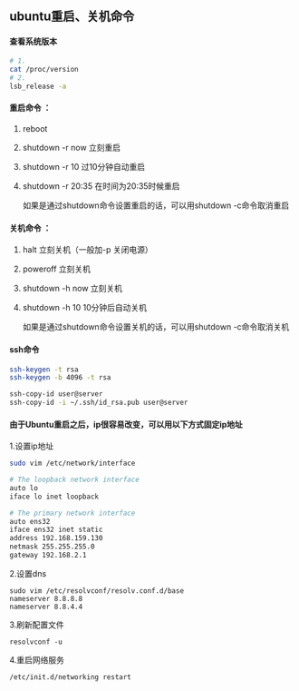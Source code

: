 # 
## ubuntu重启、关机命令
#### 查看系统版本
```bash
# 1.
cat /proc/version
# 2.
lsb_release -a
```
#### 重启命令 ： 
1. reboot
2. shutdown -r now 立刻重启
3. shutdown -r 10 过10分钟自动重启
4. shutdown -r 20:35 在时间为20:35时候重启

    如果是通过shutdown命令设置重启的话，可以用shutdown -c命令取消重启 

#### 关机命令 ： 
1. halt   立刻关机（一般加-p 关闭电源）
2. poweroff 立刻关机 
3. shutdown -h now 立刻关机
4. shutdown -h 10 10分钟后自动关机 

    如果是通过shutdown命令设置关机的话，可以用shutdown -c命令取消关机


#### ssh命令
```bash
ssh-keygen -t rsa
ssh-keygen -b 4096 -t rsa

ssh-copy-id user@server
ssh-copy-id -i ~/.ssh/id_rsa.pub user@server
```
#### 由于Ubuntu重启之后，ip很容易改变，可以用以下方式固定ip地址

1.设置ip地址
```bash
sudo vim /etc/network/interface

# The loopback network interface
auto lo
iface lo inet loopback

# The primary network interface
auto ens32
iface ens32 inet static
address 192.168.159.130
netmask 255.255.255.0
gateway 192.168.2.1
```

2.设置dns
```
sudo vim /etc/resolvconf/resolv.conf.d/base
nameserver 8.8.8.8
nameserver 8.8.4.4
```
3.刷新配置文件

`resolvconf -u`

4.重启网络服务

`/etc/init.d/networking restart`
